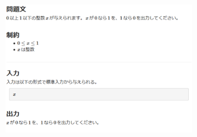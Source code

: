![question](https://github.com/kimura-12/AtCoder_Training/blob/master/AtCoder_Beginner_Contest/ABC178/A.Not/question.png)
